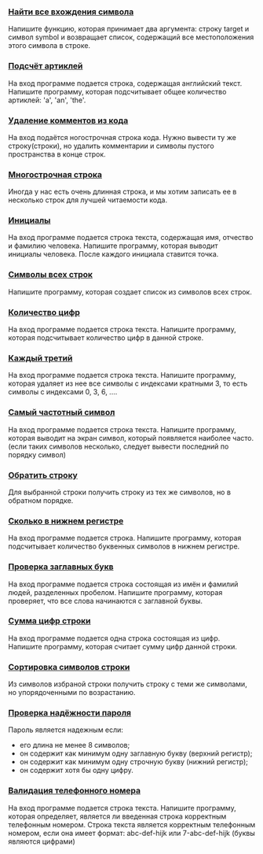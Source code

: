 ### [Найти все вхождения символа](/source/strings/findAllOccurrences.md)

Напишите функцию, которая принимает два аргумента: строку target и символ symbol и возвращает список, содержащий все местоположения этого символа в строке.

### [Подсчёт артиклей](/source/strings/getNumberOfArticles.md)

На вход программе подается строка, содержащая английский текст. Напишите программу, которая подсчитывает общее количество артиклей: 'a', 'an', 'the'.

### [Удаление комментов из кода](/source/strings/deleteComments.md)

На вход подаётся ногострочная строка кода.
Нужно вывести ту же строку(строки), но удалить комментарии и символы пустого пространства в конце строк.

### [Многострочная строка](/source/strings/multilineString.md)

Иногда у нас есть очень длинная строка, и мы хотим записать ее в несколько строк для лучшей читаемости кода. 

### [Инициалы](/source/strings/getInitials.md)

На вход программе подается строка текста, содержащая имя, отчество и фамилию человека. Напишите программу, которая выводит инициалы человека. После каждого инициала ставится точка.

### [Символы всех строк](/source/strings/listOfAllChars.md)

Напишите программу, которая создает список из символов всех строк.

### [Количество цифр](/source/strings/countDigits.md)

На вход программе подается строка текста. Напишите программу, которая подсчитывает количество цифр в данной строке.

### [Каждый третий](/source/strings/everyThird.md)

На вход программе подается строка текста. Напишите программу, которая удаляет из нее все символы с индексами кратными 3, то есть символы с индексами 0, 3, 6, ....

### [Самый частотный символ](/source/strings/mostFrequentSymbol.md)

На вход программе подается строка текста. Напишите программу, которая выводит на экран символ, который появляется наиболее часто. (если таких символов несколько, следует вывести последний по порядку символ)

### [Обратить строку](/source/strings/reverseString.md)

Для выбранной строки получить строку из тех же символов, но в обратном порядке.

### [Сколько в нижнем регистре](/source/strings/countLower.md)

На вход программе подается строка. Напишите программу, которая подсчитывает количество буквенных символов в нижнем регистре.

### [Проверка заглавных букв](/source/strings/checkCapitalized.md)

На вход программе подается строка состоящая из имён и фамилий людей, разделенных пробелом. Напишите программу, которая проверяет, что все слова начинаются с заглавной буквы.

### [Сумма цифр строки](/source/strings/getSumOfDigits.md)

На вход программе подается одна строка состоящая из цифр. Напишите программу, которая считает сумму цифр данной строки.

### [Сортировка символов строки](/source/strings/sortString.md)

Из символов избраной строки получить строку с теми же символами, но упорядоченными по возрастанию.

### [Проверка надёжности пароля](/source/strings/isGoodPassword.md)
 
Пароль является надежным если:  
* его длина не менее 8 символов; 
* он содержит как минимум одну заглавную букву (верхний регистр); 
* он содержит как минимум одну строчную букву (нижний регистр);
* он содержит хотя бы одну цифру.

### [Валидация телефонного номера](/source/strings/checkPhoneNumber.md)
На вход программе подается строка текста. Напишите программу, которая определяет, является ли введенная строка корректным телефонным номером. Строка текста является корректным телефонным номером, если она имеет формат:
    abc-def-hijk или
    7-abc-def-hijk (буквы являются цифрами)
